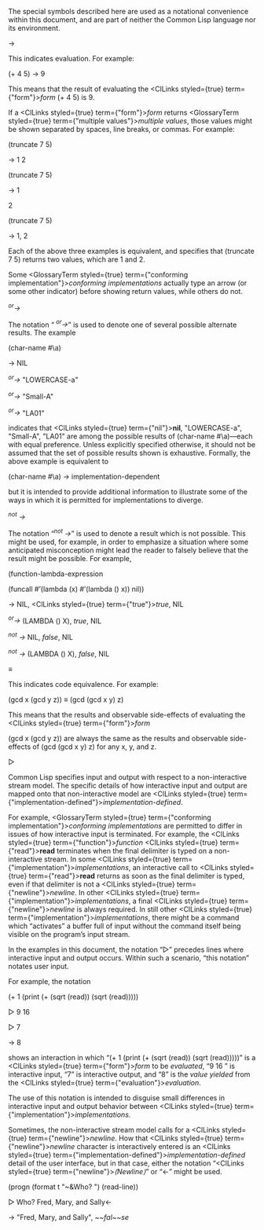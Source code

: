  



The special symbols described here are used as a notational convenience within this document, and are part of neither the Common Lisp language nor its environment. 



→ 



This indicates evaluation. For example: 



(+ 4 5) → 9 



This means that the result of evaluating the <ClLinks styled={true} term={"form"}><i>form</i></ClLinks> (+ 4 5) is 9. 



If a <ClLinks styled={true} term={"form"}><i>form</i></ClLinks> returns <GlossaryTerm styled={true} term={"multiple values"}><i>multiple values</i></GlossaryTerm>, those values might be shown separated by spaces, line breaks, or commas. For example: 



(truncate 7 5) 



→ 1 2 



(truncate 7 5) 



→ 1 



2 



(truncate 7 5) 



→ 1, 2 



Each of the above three examples is equivalent, and specifies that (truncate 7 5) returns two values, which are 1 and 2. 











Some <GlossaryTerm styled={true} term={"conforming implementation"}><i>conforming implementations</i></GlossaryTerm> actually type an arrow (or some other indicator) before showing return values, while others do not. 



<i><sup>or</sup>→</i> 



The notation “ <i><sup>or</sup>→</i>” is used to denote one of several possible alternate results. The example 



(char-name #\a) 



→ NIL 



<i><sup>or</sup>→</i> "LOWERCASE-a" 



<i><sup>or</sup>→</i> "Small-A" 



<i><sup>or</sup>→</i> "LA01" 



indicates that <ClLinks styled={true} term={"nil"}><b>nil</b></ClLinks>, "LOWERCASE-a", "Small-A", "LA01" are among the possible results of (char-name #\a)—each with equal preference. Unless explicitly specified otherwise, it should not be assumed that the set of possible results shown is exhaustive. Formally, the above example is equivalent to 



(char-name #\a) → implementation-dependent 



but it is intended to provide additional information to illustrate some of the ways in which it is permitted for implementations to diverge. 



<i><sup>not</sup> →</i> 



The notation “<i><sup>not</sup> →</i>” is used to denote a result which is not possible. This might be used, for example, in order to emphasize a situation where some anticipated misconception might lead the reader to falsely believe that the result might be possible. For example, 



(function-lambda-expression 



(funcall #’(lambda (x) #’(lambda () x)) nil)) 



→ NIL, <ClLinks styled={true} term={"true"}><i>true</i></ClLinks>, NIL 



<i><sup>or</sup>→</i> (LAMBDA () X), <i>true</i>, NIL 



<i><sup>not</sup> →</i> NIL, <i>false</i>, NIL 



<i><sup>not</sup> →</i> (LAMBDA () X), <i>false</i>, NIL 



*≡* 



This indicates code equivalence. For example: 



(gcd x (gcd y z)) *≡* (gcd (gcd x y) z) 



This means that the results and observable side-effects of evaluating the <ClLinks styled={true} term={"form"}><i>form</i></ClLinks> 



(gcd x (gcd y z)) are always the same as the results and observable side-effects of (gcd (gcd x y) z) for any x, y, and z. 



▷  







Common Lisp specifies input and output with respect to a non-interactive stream model. The specific details of how interactive input and output are mapped onto that non-interactive model are <ClLinks styled={true} term={"implementation-defined"}><i>implementation-defined</i></ClLinks>. 



For example, <GlossaryTerm styled={true} term={"conforming implementation"}><i>conforming implementations</i></GlossaryTerm> are permitted to differ in issues of how interactive input is terminated. For example, the <ClLinks styled={true} term={"function"}><i>function</i></ClLinks> <ClLinks styled={true} term={"read"}><b>read</b></ClLinks> terminates when the final delimiter is typed on a non-interactive stream. In some <ClLinks styled={true} term={"implementation"}><i>implementations</i></ClLinks>, an interactive call to <ClLinks styled={true} term={"read"}><b>read</b></ClLinks> returns as soon as the final delimiter is typed, even if that delimiter is not a <ClLinks styled={true} term={"newline"}><i>newline</i></ClLinks>. In other <ClLinks styled={true} term={"implementation"}><i>implementations</i></ClLinks>, a final <ClLinks styled={true} term={"newline"}><i>newline</i></ClLinks> is always required. In still other <ClLinks styled={true} term={"implementation"}><i>implementations</i></ClLinks>, there might be a command which “activates” a buffer full of input without the command itself being visible on the program’s input stream. 



In the examples in this document, the notation “▷” precedes lines where interactive input and output occurs. Within such a scenario, “this notation” notates user input. 



For example, the notation 



(+ 1 (print (+ (sqrt (read)) (sqrt (read))))) 



▷ 9 16 



▷ 7 



→ 8 



shows an interaction in which “(+ 1 (print (+ (sqrt (read)) (sqrt (read)))))” is a <ClLinks styled={true} term={"form"}><i>form</i></ClLinks> to be *evaluated*, “9 16 ” is interactive input, “7” is interactive output, and “8” is the *value yielded* from the <ClLinks styled={true} term={"evaluation"}><i>evaluation</i></ClLinks>. 



The use of this notation is intended to disguise small differences in interactive input and output behavior between <ClLinks styled={true} term={"implementation"}><i>implementations</i></ClLinks>. 



Sometimes, the non-interactive stream model calls for a <ClLinks styled={true} term={"newline"}><i>newline</i></ClLinks>. How that <ClLinks styled={true} term={"newline"}><i>newline</i></ClLinks> character is interactively entered is an <ClLinks styled={true} term={"implementation-defined"}><i>implementation-defined</i></ClLinks> detail of the user interface, but in that case, either the notation “<ClLinks styled={true} term={"newline"}><i>⟨Newline⟩</i></ClLinks>” or “←” might be used. 



(progn (format t "&#126;&amp;Who? ") (read-line)) 



▷ Who? Fred, Mary, and Sally← 



→ "Fred, Mary, and Sally", *&#126;&#126;fal&#126;&#126;se* 



